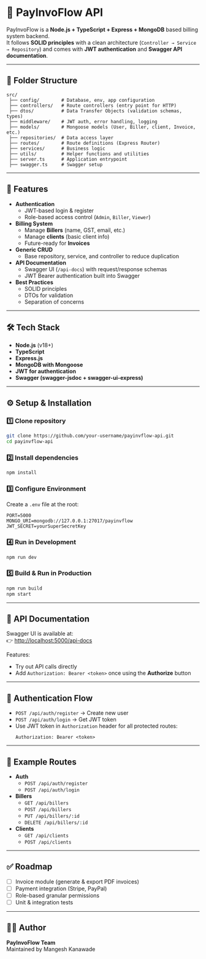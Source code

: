 # 📘 PayInvoFlow API

PayInvoFlow is a **Node.js + TypeScript + Express + MongoDB** based billing system backend.  
It follows **SOLID principles** with a clean architecture (`Controller → Service → Repository`) and comes with **JWT authentication** and **Swagger API documentation**.  

---

## 📂 Folder Structure
```
src/
 ├── config/        # Database, env, app configuration
 ├── controllers/   # Route controllers (entry point for HTTP)
 ├── dtos/          # Data Transfer Objects (validation schemas, types)
 ├── middleware/    # JWT auth, error handling, logging
 ├── models/        # Mongoose models (User, Biller, client, Invoice, etc.)
 ├── repositories/  # Data access layer
 ├── routes/        # Route definitions (Express Router)
 ├── services/      # Business logic
 ├── utils/         # Helper functions and utilities
 ├── server.ts      # Application entrypoint
 ├── swagger.ts     # Swagger setup
```

---

## 🚀 Features
- **Authentication**
  - JWT-based login & register  
  - Role-based access control (`Admin`, `Biller`, `Viewer`)  
- **Billing System**
  - Manage **Billers** (name, GST, email, etc.)  
  - Manage **clients** (basic client info)  
  - Future-ready for **Invoices**  
- **Generic CRUD**
  - Base repository, service, and controller to reduce duplication  
- **API Documentation**
  - Swagger UI (`/api-docs`) with request/response schemas  
  - JWT Bearer authentication built into Swagger  
- **Best Practices**
  - SOLID principles  
  - DTOs for validation  
  - Separation of concerns  

---

## 🛠 Tech Stack
- **Node.js** (v18+)  
- **TypeScript**  
- **Express.js**  
- **MongoDB with Mongoose**  
- **JWT for authentication**  
- **Swagger (swagger-jsdoc + swagger-ui-express)**  

---

## ⚙️ Setup & Installation

### 1️⃣ Clone repository
```bash
git clone https://github.com/your-username/payinvflow-api.git
cd payinvflow-api
```

### 2️⃣ Install dependencies
```bash
npm install
```

### 3️⃣ Configure Environment
Create a `.env` file at the root:

```env
PORT=5000
MONGO_URI=mongodb://127.0.0.1:27017/payinvflow
JWT_SECRET=yourSuperSecretKey
```

### 4️⃣ Run in Development
```bash
npm run dev
```

### 5️⃣ Build & Run in Production
```bash
npm run build
npm start
```

---

## 📖 API Documentation
Swagger UI is available at:  
👉 [http://localhost:5000/api-docs](http://localhost:5000/api-docs)

Features:
- Try out API calls directly  
- Add `Authorization: Bearer <token>` once using the **Authorize** button  

---

## 🔑 Authentication Flow
- `POST /api/auth/register` → Create new user  
- `POST /api/auth/login` → Get JWT token  
- Use JWT token in `Authorization` header for all protected routes:
  ```
  Authorization: Bearer <token>
  ```

---

## 📌 Example Routes
- **Auth**
  - `POST /api/auth/register`
  - `POST /api/auth/login`
- **Billers**
  - `GET /api/billers`
  - `POST /api/billers`
  - `PUT /api/billers/:id`
  - `DELETE /api/billers/:id`
- **Clients**
  - `GET /api/clients`
  - `POST /api/clients`

---

## ✅ Roadmap
- [ ] Invoice module (generate & export PDF invoices)  
- [ ] Payment integration (Stripe, PayPal)  
- [ ] Role-based granular permissions  
- [ ] Unit & integration tests  

---

## 👨‍💻 Author
**PayInvoFlow Team**  
Maintained by Mangesh Kanawade  
